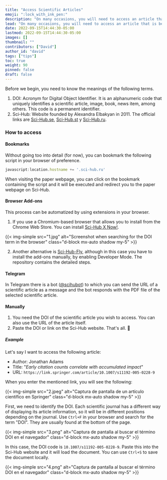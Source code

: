 ```yaml
---
title: "Access Scientific Articles"
emoji: ":lock_with_ink_pen:"
description: "On many occasions, you will need to access an article that is behind a paywall. We will look at some of the ways to gain access to these articles."
lead: "On many occasions, you will need to access an article that is behind a paywall. We will look at some of the ways to gain access to these articles."
date: 2022-09-15T14:44:30-05:00
lastmod: 2022-09-15T14:44:30-05:00
images: []
thumbnail: ""
contributors: ["David"]
author_id: "david"
tags: ["tips"]
toc: true
weight: 90
pinned: false
draft: false
---
```


Before we begin, you need to know the meanings of the following terms.

1. DOI: Acronym for Digital Object Identifier. It is an alphanumeric code that uniquely identifies a scientific article, image, book, news item, among others. This code is a permanent identifier.
2. Sci-Hub: Website founded by Alexandra Elbakyan in 2011. The official links are [Sci-Hub.se](https://sci-hub.se/), [Sci-Hub.st](https://sci-hub.st/) y [Sci-Hub.ru](https://sci-hub.ru/).

### How to access

#### Bookmarks

Without going too into detail (for now), you can bookmark the following script in your browser of preference.

```javascript
javascript:location.hostname += '.sci-hub.ru'
```

When visiting the paper webpage, you can click on the bookmark containing the script and it will be executed and redirect you to the paper webpage on Sci-Hub.

#### Browser Add-ons

This process can be automatized by using extensions in your browser.

1. If you use a Chromium-based browser that allows you to install from the Chrome Web Store. You can install [Sci-Hub X Now!](https://chrome.google.com/webstore/detail/sci-hub-x-now/gmmnidkpkgiohfdoenhpghbilmeeagjj).

{{< img-simple src="1.jpg" alt="Screenshot when searching for the DOI term in the browser" class="d-block mx-auto shadow my-5" >}}

2. Another alternative is [Sci-Hub-Fly](https://github.com/allanino/sci-hub-fy), although in this case you have to install the add-ons manually, by enabling Developer Mode. The repository contains the detailed steps.

#### Telegram

In Telegram there is a bot ([@scihubot](https://telegram.me/scihubot)) to which you can send the URL of a scientific article as a message and the bot responds with the PDF file of the selected scientific article.

#### Manually

1. You need the DOI of the scientific article you wish to access. You can also use the URL of the article itself.
2. Paste the DOI or link on the Sci-Hub website. That's all. :tada:

##### Example

Let's say I want to access the following article:

- Author: Jonathan Adams
- Title: "_Early citation counts correlate with accumulated impact_"
- URL: ```https://link.springer.com/article/10.1007/s11192-005-0228-9```

When you enter the mentioned link, you will see the following:

{{< img-simple src="2.jpeg" alt="Captura de pantalla de un artículo científico en Springer" class="d-block mx-auto shadow my-5" >}}

First, we need to identify the DOI. Each scientific journal has a different way of displaying its article information, so it will be in different positions depending on the journal. Use ```Ctrl+F``` in your browser and search for the term "DOI". They are usually found at the bottom of the page.

{{< img-simple src="3.png" alt="Captura de pantalla al buscar el término DOI en el navegador" class="d-block mx-auto shadow my-5" >}}

In this case, the DOI code is ```10.1007/s11192-005-0228-9```. Paste this into the Sci-Hub website and it will load the document. You can use ```Ctrl+S``` to save the document locally.

{{< img-simple src="4.png" alt="Captura de pantalla al buscar el término DOI en el navegador" class="d-block mx-auto shadow my-5" >}}
